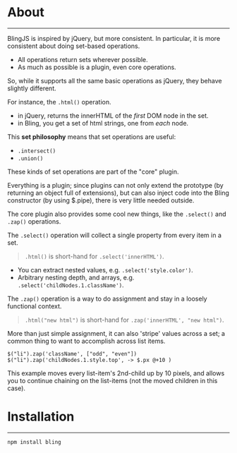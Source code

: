 # About
-------

BlingJS is inspired by jQuery, but more consistent.
In particular, it is more consistent about doing set-based operations.

* All operations return sets wherever possible.
* As much as possible is a plugin, even core operations.

So, while it supports all the same basic operations as jQuery, they behave
slightly different.

For instance, the `.html()` operation.
* in jQuery, returns the innerHTML of the _first_ DOM node in the set.
* in Bling, you get a set of html strings, one from _each_ node.

This **set philosophy** means that set operations are useful:
* `.intersect()`
* `.union()`

These kinds of set operations are part of the "core" plugin.

Everything is a plugin; since plugins can not only extend the prototype (by returning an object full of extensions),
but can also inject code into the Bling constructor (by using $.pipe), there is very little needed outside.

The core plugin also provides some cool new things, like the `.select()` and `.zap()` operations.

The `.select()` operation will collect a single property from every item in
a set.
> `.html()` is short-hand for `.select('innerHTML')`.

* You can extract nested values, e.g. `.select('style.color')`.
* Arbitrary nesting depth, and arrays, e.g. `.select('childNodes.1.className')`.

The `.zap()` operation is a way to do assignment and stay in a loosely
functional context.
> `.html("new html")` is short-hand for `.zap('innerHTML', "new html")`.

More than just simple assignment, it can also 'stripe' values across a set;
a common thing to want to accomplish across list items.

    $("li").zap('className', ["odd", "even"])
    $("li").zap('childNodes.1.style.top', -> $.px @+10 )

This example moves every list-item's 2nd-child up by 10 pixels, and allows you to continue chaining
on the list-items (not the moved children in this case).

# Installation
--------------
    npm install bling
